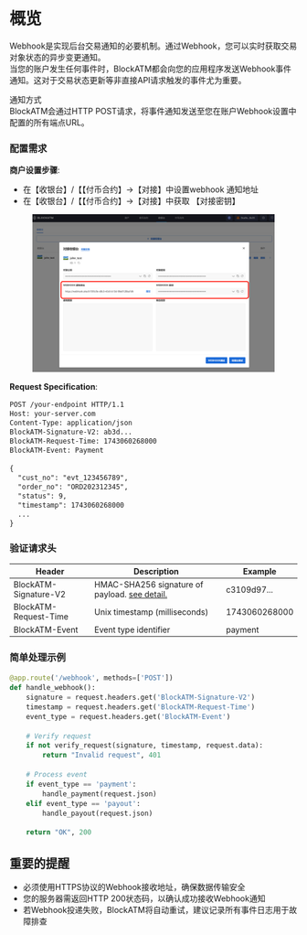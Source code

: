 # 概览

Webhook是实现后台交易通知的必要机制。通过Webhook，您可以实时获取交易对象状态的异步变更通知。\
当您的账户发生任何事件时，BlockATM都会向您的应用程序发送Webhook事件通知。这对于交易状态更新等非直接API请求触发的事件尤为重要。

通知方式\
BlockATM会通过HTTP POST请求，将事件通知发送至您在账户Webhook设置中配置的所有端点URL。

### 配置需求

**商户设置步骤**:

* 在【收银台】/【【付币合约】->【对接】中设置webhook 通知地址
* 在【收银台】/【【付币合约】->【对接】中获取 【对接密钥】

<figure><img src="../.gitbook/assets/image (1) (1) (1) (1).png" alt=""><figcaption></figcaption></figure>

**Request Specification**:

```http
POST /your-endpoint HTTP/1.1
Host: your-server.com
Content-Type: application/json
BlockATM-Signature-V2: ab3d...
BlockATM-Request-Time: 1743060268000
BlockATM-Event: Payment

{
  "cust_no": "evt_123456789",
  "order_no": "ORD202312345",
  "status": 9,
  "timestamp": 1743060268000
  ...
}
```

### 验证请求头

| Header                | Description                                                                             | Example       |
| --------------------- | --------------------------------------------------------------------------------------- | ------------- |
| BlockATM-Signature-V2 | HMAC-SHA256 signature of payload. [see detail.](../open-api/openapi/request-signing.md) | c3109d97...   |
| BlockATM-Request-Time | Unix timestamp (milliseconds)                                                           | 1743060268000 |
| BlockATM-Event        | Event type identifier                                                                   | payment       |

### 简单处理示例

```python
@app.route('/webhook', methods=['POST'])
def handle_webhook():
    signature = request.headers.get('BlockATM-Signature-V2')
    timestamp = request.headers.get('BlockATM-Request-Time')
    event_type = request.headers.get('BlockATM-Event')
    
    # Verify request
    if not verify_request(signature, timestamp, request.data):
        return "Invalid request", 401
    
    # Process event
    if event_type == 'payment':
        handle_payment(request.json)
    elif event_type == 'payout':
        handle_payout(request.json)
        
    return "OK", 200
```

## 重要的提醒

* 必须使用HTTPS协议的Webhook接收地址，确保数据传输安全
* 您的服务器需返回HTTP 200状态码，以确认成功接收Webhook通知
* 若Webhook投递失败，BlockATM将自动重试，建议记录所有事件日志用于故障排查
